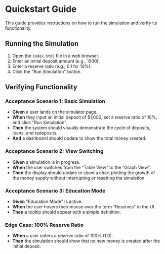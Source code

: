# Quickstart Guide

This guide provides instructions on how to run the simulation and verify its functionality.

## Running the Simulation

1.  Open the `index.html` file in a web browser.
2.  Enter an initial deposit amount (e.g., 1000).
3.  Enter a reserve ratio (e.g., 0.1 for 10%).
4.  Click the "Run Simulation" button.

## Verifying Functionality

### Acceptance Scenario 1: Basic Simulation
- **Given** a user lands on the simulator page.
- **When** they input an initial deposit of $1,000, set a reserve ratio of 10%, and click "Run Simulation".
- **Then** the system should visually demonstrate the cycle of deposits, loans, and redeposits.
- **And** a dashboard should update to show the total money created.

### Acceptance Scenario 2: View Switching
- **Given** a simulation is in progress.
- **When** the user switches from the "Table View" to the "Graph View".
- **Then** the display should update to show a chart plotting the growth of the money supply without interrupting or resetting the simulation.

### Acceptance Scenario 3: Education Mode
- **Given** "Education Mode" is active.
- **When** the user hovers their mouse over the term "Reserves" in the UI.
- **Then** a tooltip should appear with a simple definition.

### Edge Case: 100% Reserve Ratio
- **When** a user enters a reserve ratio of 100% (1.0).
- **Then** the simulation should show that no new money is created after the initial deposit.
